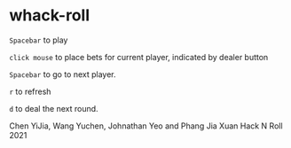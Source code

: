 # whack-roll

`Spacebar` to play

`click mouse` to place bets for current player, indicated by dealer button

`Spacebar` to go to next player.


`r` to refresh


`d` to deal the next round.




Chen YiJia, Wang Yuchen, Johnathan Yeo and Phang Jia Xuan
Hack N Roll 2021
